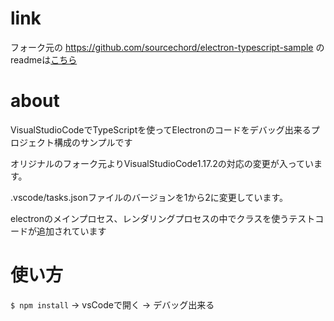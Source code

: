 # link

フォーク元の https://github.com/sourcechord/electron-typescript-sample のreadmeは[こちら](https://github.com/fushihara/electron-typescript-sample/blob/master/README.md)

# about

VisualStudioCodeでTypeScriptを使ってElectronのコードをデバッグ出来るプロジェクト構成のサンプルです

オリジナルのフォーク元よりVisualStudioCode1.17.2の対応の変更が入っています。

.vscode/tasks.jsonファイルのバージョンを1から2に変更しています。

electronのメインプロセス、レンダリングプロセスの中でクラスを使うテストコードが追加されています

# 使い方

`$ npm install` → vsCodeで開く → デバッグ出来る
